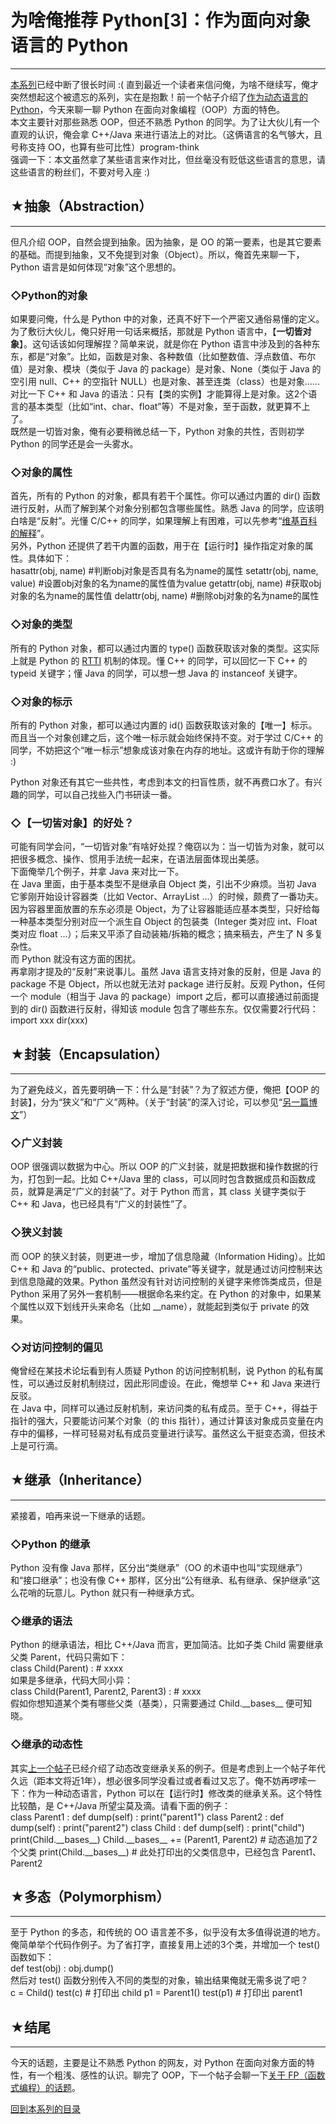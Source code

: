 # 为啥俺推荐 Python[3]：作为面向对象语言的 Python 

-----

 [本系列](https://program-think.blogspot.com/2009/08/why-choose-python-0-overview.html)已经中断了很长时间 :( 直到最近一个读者来信问俺，为啥不继续写，俺才突然想起这个被遗忘的系列，实在是抱歉！前一个帖子介绍了[作为动态语言的 Python](https://program-think.blogspot.com/2009/08/why-choose-python-2-dynamic.html)，今天来聊一聊 Python 在面向对象编程（OOP）方面的特色。  
 本文主要针对那些熟悉 OOP，但还不熟悉 Python 的同学。为了让大伙儿有一个直观的认识，俺会拿 C++/Java 来进行语法上的对比。（这俩语言的名气够大，且号称支持 OO，也算有些可比性）program-think  
 强调一下：本文虽然拿了某些语言来作对比，但丝毫没有贬低这些语言的意思，请这些语言的粉丝们，不要对号入座 :)  
   
   
 ## ★抽象（Abstraction）
----------------

  
 但凡介绍 OOP，自然会提到抽象。因为抽象，是 OO 的第一要素，也是其它要素的基础。而提到抽象，又不免提到对象（Object）。所以，俺首先来聊一下，Python 语言是如何体现“对象”这个思想的。  
   
 ### ◇Python的对象

  
 如果要问俺，什么是 Python 中的对象，还真不好下一个严密又通俗易懂的定义。为了敷衍大伙儿，俺只好用一句话来概括，那就是 Python 语言中，【**一切皆对象**】。这句话该如何理解捏？简单来说，就是你在 Python 语言中涉及到的各种东东，都是“对象”。比如，函数是对象、各种数值（比如整数值、浮点数值、布尔值）是对象、模块（类似于 Java 的 package）是对象、None（类似于 Java 的空引用 null、C++ 的空指针 NULL）也是对象、甚至连类（class）也是对象......  
 对比一下 C++ 和 Java 的语法：只有【类的实例】才能算得上是对象。这2个语言的基本类型（比如“int、char、float”等）不是对象，至于函数，就更算不上了。  
 既然是一切皆对象，俺有必要稍微总结一下，Python 对象的共性，否则初学 Python 的同学还是会一头雾水。  
   
 ### ◇对象的属性

  
 首先，所有的 Python 的对象，都具有若干个属性。你可以通过内置的 dir() 函数进行反射，从而了解到某个对象分别都包含哪些属性。熟悉 Java 的同学，应该明白啥是“反射”。光懂 C/C++ 的同学，如果理解上有困难，可以先参考“[维基百科的解释](https://en.wikipedia.org/wiki/Reflection_%28computer_science%29)”。  
 另外，Python 还提供了若干内置的函数，用于在【运行时】操作指定对象的属性。具体如下：  
 hasattr(obj, name) #判断obj对象是否具有名为name的属性 setattr(obj, name, value) #设置obj对象的名为name的属性值为value getattr(obj, name) #获取obj对象的名为name的属性值 delattr(obj, name) #删除obj对象的名为name的属性   
 ### ◇对象的类型

  
 所有的 Python 对象，都可以通过内置的 type() 函数获取该对象的类型。这实际上就是 Python 的 [RTTI](http://en.wikipedia.org/wiki/Run-time_type_information) 机制的体现。懂 C++ 的同学，可以回忆一下 C++ 的 typeid 关键字；懂 Java 的同学，可以想一想 Java 的 instanceof 关键字。  
   
 ### ◇对象的标示

  
 所有的 Python 对象，都可以通过内置的 id() 函数获取该对象的【唯一】标示。而且当一个对象创建之后，这个唯一标示就会始终保持不变。对于学过 C/C++ 的同学，不妨把这个“唯一标示”想象成该对象在内存的地址。这或许有助于你的理解 :)  
   
 Python 对象还有其它一些共性，考虑到本文的扫盲性质，就不再费口水了。有兴趣的同学，可以自己找些入门书研读一番。  
   
 ### ◇【一切皆对象】的好处？

  
 可能有同学会问，“一切皆对象”有啥好处捏？俺窃以为：当一切皆为对象，就可以把很多概念、操作、惯用手法统一起来，在语法层面体现出美感。  
 下面俺举几个例子，并拿 Java 来对比一下。  
 在 Java 里面，由于基本类型不是继承自 Object 类，引出不少麻烦。当初 Java 它爹刚开始设计容器类（比如 Vector、ArrayList ...）的时候，颇费了一番功夫。因为容器里面放置的东东必须是 Object，为了让容器能适应基本类型，只好给每一种基本类型分别对应一个派生自 Object 的包装类（Integer 类对应 int、Float 类对应 float ...）；后来又平添了自动装箱/拆箱的概念；搞来稿去，产生了 N 多复杂性。  
 而 Python 就没有这方面的困扰。  
 再拿刚才提及的“反射”来说事儿。虽然 Java 语言支持对象的反射，但是 Java 的 package 不是 Object，所以也就无法对 package 进行反射。反观 Python，任何一个 module（相当于 Java 的 package）import 之后，都可以直接通过前面提到的 dir() 函数进行反射，得知该 module 包含了哪些东东。仅仅需要2行代码：  
 import xxx dir(xxx)   
   
 ## ★封装（Encapsulation）
------------------

  
 为了避免歧义，首先要明确一下：什么是“封装”？为了叙述方便，俺把【OOP 的封装】，分为“狭义”和“广义”两种。（关于“封装”的深入讨论，可以参见“[另一篇博文](https://program-think.blogspot.com/2010/08/encapsulation-and-information-hiding.html)”）  
   
 ### ◇广义封装

  
 OOP 很强调以数据为中心。所以 OOP 的广义封装，就是把数据和操作数据的行为，打包到一起。比如 C++/Java 里的 class，可以同时包含数据成员和函数成员，就算是满足“广义的封装”了。对于 Python 而言，其 class 关键字类似于 C++ 和 Java，也已经具有“广义的封装性”了。  
   
 ### ◇狭义封装

  
 而 OOP 的狭义封装，则更进一步，增加了信息隐藏（Information Hiding）。比如 C++ 和 Java 的“public、protected、private”等关键字，就是通过访问控制来达到信息隐藏的效果。Python 虽然没有针对访问控制的关键字来修饰类成员，但是 Python 采用了另外一套机制——根据命名来约定。在 Python 的对象中，如果某个属性以双下划线开头来命名（比如 \_\_name），就能起到类似于 private 的效果。  
   
 ### ◇对访问控制的偏见

  
 俺曾经在某技术论坛看到有人质疑 Python 的访问控制机制，说 Python 的私有属性，可以通过反射机制绕过，因此形同虚设。在此，俺想举 C++ 和 Java 来进行反驳。  
 在 Java 中，同样可以通过反射机制，来访问类的私有成员。至于 C++，得益于指针的强大，只要能访问某个对象（的 this 指针），通过计算该对象成员变量在内存中的偏移，一样可轻易对私有成员变量进行读写。虽然这么干挺变态滴，但技术上是可行滴。  
   
   
 ## ★继承（Inheritance）
----------------

  
 紧接着，咱再来说一下继承的话题。  
   
 ### ◇Python 的继承

  
 Python 没有像 Java 那样，区分出“类继承”（OO 的术语中也叫“实现继承”）和“接口继承”；也没有像 C++ 那样，区分出“公有继承、私有继承、保护继承”这么花哨的玩意儿。Python 就只有一种继承方式。  
   
 ### ◇继承的语法

  
 Python 的继承语法，相比 C++/Java 而言，更加简洁。比如子类 Child 需要继承父类 Parent，代码只需如下：  
 class Child(Parent) : # xxxx   
 如果是多继承，代码大同小异：  
 class Child(Parent1, Parent2, Parent3) : # xxxx   
 假如你想知道某个类有哪些父类（基类），只需要通过 Child.\_\_bases\_\_ 便可知晓。  
   
 ### ◇继承的动态性

  
 其实[上一个帖子](https://program-think.blogspot.com/2009/08/why-choose-python-2-dynamic.html)已经介绍了动态改变继承关系的例子。但是考虑到上一个帖子年代久远（距本文将近1年），想必很多同学没看过或者看过又忘了。俺不妨再啰嗦一下：作为一种动态语言，Python 可以在【运行时】修改类的继承关系。这个特性比较酷，是 C++/Java 所望尘莫及滴。请看下面的例子：  
 class Parent1 : def dump(self) : print("parent1") class Parent2 : def dump(self) : print("parent2") class Child : def dump(self) : print("child") print(Child.\_\_bases\_\_) Child.\_\_bases\_\_ += (Parent1, Parent2) # 动态追加了2个父类 print(Child.\_\_bases\_\_) # 此处打印出的父类信息中，已经包含 Parent1、Parent2   
   
 ## ★多态（Polymorphism）
-----------------

  
 至于 Python 的多态，和传统的 OO 语言差不多，似乎没有太多值得说道的地方。俺简单举个代码作例子。为了省打字，直接复用上述的3个类，并增加一个 test() 函数如下：  
 def test(obj) : obj.dump()   
 然后对 test() 函数分别传入不同的类型的对象，输出结果俺就无需多说了吧？  
 c = Child() test(c) # 打印出 child p1 = Parent1() test(p1) # 打印出 parent1   
   
 ## ★结尾
---

  
 今天的话题，主要是让不熟悉 Python 的网友，对 Python 在面向对象方面的特性，有一个粗浅、感性的认识。聊完了 OOP，下一个帖子会聊一下[关于 FP（函数式编程）的话题](https://program-think.blogspot.com/2012/02/why-choose-python-4-fp.html)。  
   
   
 [回到本系列的目录](https://program-think.blogspot.com/2009/08/why-choose-python-0-overview.html#index) 